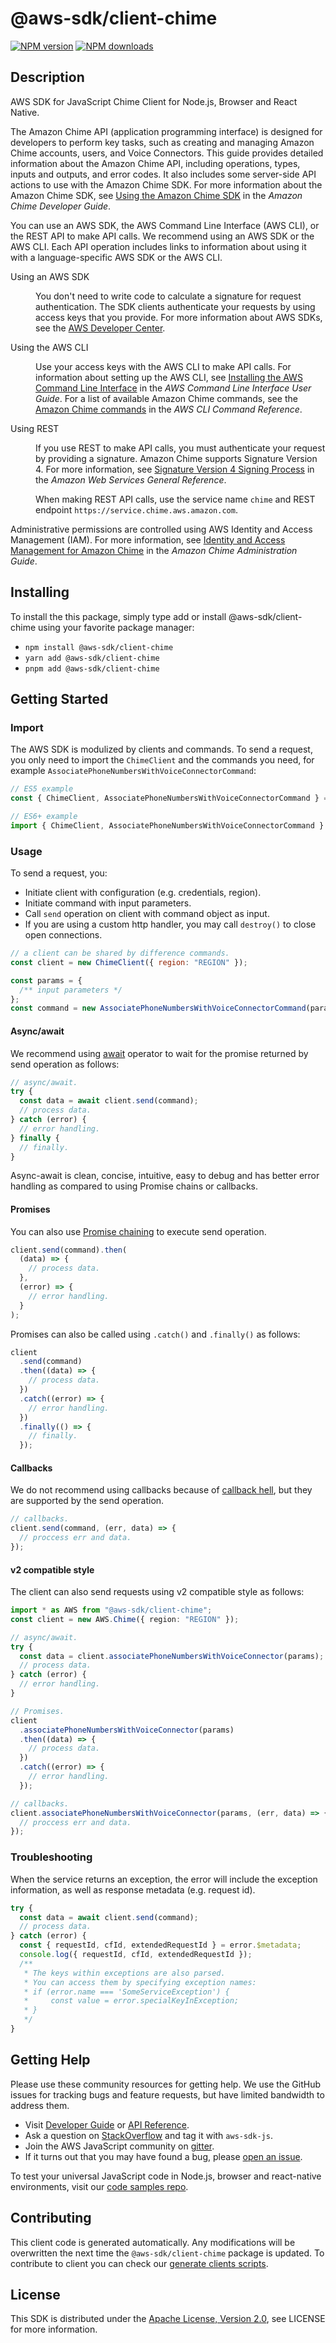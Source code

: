 # @aws-sdk/client-chime

[![NPM version](https://img.shields.io/npm/v/@aws-sdk/client-chime/latest.svg)](https://www.npmjs.com/package/@aws-sdk/client-chime)
[![NPM downloads](https://img.shields.io/npm/dm/@aws-sdk/client-chime.svg)](https://www.npmjs.com/package/@aws-sdk/client-chime)

## Description

AWS SDK for JavaScript Chime Client for Node.js, Browser and React Native.

<p>The Amazon Chime API (application programming interface) is designed for developers to
perform key tasks, such as creating and managing Amazon Chime accounts, users, and Voice
Connectors. This guide provides detailed information about the Amazon Chime API, including
operations, types, inputs and outputs, and error codes. It also includes some server-side API
actions to use with the Amazon Chime SDK. For more information about the Amazon Chime SDK, see <a href="https://docs.aws.amazon.com/chime/latest/dg/meetings-sdk.html">Using the Amazon Chime SDK</a> in the
<i>Amazon Chime Developer Guide</i>.</p>
<p>You can use an AWS SDK, the AWS Command Line Interface (AWS CLI), or the REST API to
make API calls. We recommend using an AWS SDK or the AWS CLI. Each API operation includes
links to information about using it with a language-specific AWS SDK or the AWS CLI.</p>
<dl>
<dt>Using an AWS SDK</dt>
<dd>
<p>You don't need to write code to calculate a signature for request
authentication. The SDK clients authenticate your requests by using access keys that you
provide. For more information about AWS SDKs, see the <a href="http://aws.amazon.com/developer/">AWS Developer Center</a>.</p>
</dd>
<dt>Using the AWS CLI</dt>
<dd>
<p>Use your access keys with the AWS CLI to make API calls. For information about
setting up the AWS CLI, see <a href="https://docs.aws.amazon.com/cli/latest/userguide/installing.html">Installing the AWS Command Line
Interface</a> in the <i>AWS Command Line Interface User Guide</i>.
For a list of available Amazon Chime commands, see the <a href="https://docs.aws.amazon.com/cli/latest/reference/chime/index.html">Amazon Chime commands</a> in the
<i>AWS CLI Command Reference</i>.</p>

</dd>
<dt>Using REST</dt>
<dd>
<p>If you use REST to make API calls, you must authenticate your request by providing
a signature. Amazon Chime supports Signature Version 4. For more information, see <a href="https://docs.aws.amazon.com/general/latest/gr/signature-version-4.html">Signature
Version 4 Signing Process</a> in the <i>Amazon Web Services General
Reference</i>.</p>
<p>When making REST API calls, use the service name <code>chime</code> and REST
endpoint <code>https://service.chime.aws.amazon.com</code>.</p>
</dd>
</dl>

<p>Administrative permissions are controlled using AWS Identity and Access Management (IAM). For more information, see <a href="https://docs.aws.amazon.com/chime/latest/ag/security-iam.html">Identity and Access Management for Amazon Chime</a> in the
<i>Amazon Chime Administration Guide</i>.</p>

## Installing

To install the this package, simply type add or install @aws-sdk/client-chime
using your favorite package manager:

- `npm install @aws-sdk/client-chime`
- `yarn add @aws-sdk/client-chime`
- `pnpm add @aws-sdk/client-chime`

## Getting Started

### Import

The AWS SDK is modulized by clients and commands.
To send a request, you only need to import the `ChimeClient` and
the commands you need, for example `AssociatePhoneNumbersWithVoiceConnectorCommand`:

```js
// ES5 example
const { ChimeClient, AssociatePhoneNumbersWithVoiceConnectorCommand } = require("@aws-sdk/client-chime");
```

```ts
// ES6+ example
import { ChimeClient, AssociatePhoneNumbersWithVoiceConnectorCommand } from "@aws-sdk/client-chime";
```

### Usage

To send a request, you:

- Initiate client with configuration (e.g. credentials, region).
- Initiate command with input parameters.
- Call `send` operation on client with command object as input.
- If you are using a custom http handler, you may call `destroy()` to close open connections.

```js
// a client can be shared by difference commands.
const client = new ChimeClient({ region: "REGION" });

const params = {
  /** input parameters */
};
const command = new AssociatePhoneNumbersWithVoiceConnectorCommand(params);
```

#### Async/await

We recommend using [await](https://developer.mozilla.org/en-US/docs/Web/JavaScript/Reference/Operators/await)
operator to wait for the promise returned by send operation as follows:

```js
// async/await.
try {
  const data = await client.send(command);
  // process data.
} catch (error) {
  // error handling.
} finally {
  // finally.
}
```

Async-await is clean, concise, intuitive, easy to debug and has better error handling
as compared to using Promise chains or callbacks.

#### Promises

You can also use [Promise chaining](https://developer.mozilla.org/en-US/docs/Web/JavaScript/Guide/Using_promises#chaining)
to execute send operation.

```js
client.send(command).then(
  (data) => {
    // process data.
  },
  (error) => {
    // error handling.
  }
);
```

Promises can also be called using `.catch()` and `.finally()` as follows:

```js
client
  .send(command)
  .then((data) => {
    // process data.
  })
  .catch((error) => {
    // error handling.
  })
  .finally(() => {
    // finally.
  });
```

#### Callbacks

We do not recommend using callbacks because of [callback hell](http://callbackhell.com/),
but they are supported by the send operation.

```js
// callbacks.
client.send(command, (err, data) => {
  // proccess err and data.
});
```

#### v2 compatible style

The client can also send requests using v2 compatible style as follows:

```ts
import * as AWS from "@aws-sdk/client-chime";
const client = new AWS.Chime({ region: "REGION" });

// async/await.
try {
  const data = client.associatePhoneNumbersWithVoiceConnector(params);
  // process data.
} catch (error) {
  // error handling.
}

// Promises.
client
  .associatePhoneNumbersWithVoiceConnector(params)
  .then((data) => {
    // process data.
  })
  .catch((error) => {
    // error handling.
  });

// callbacks.
client.associatePhoneNumbersWithVoiceConnector(params, (err, data) => {
  // proccess err and data.
});
```

### Troubleshooting

When the service returns an exception, the error will include the exception information,
as well as response metadata (e.g. request id).

```js
try {
  const data = await client.send(command);
  // process data.
} catch (error) {
  const { requestId, cfId, extendedRequestId } = error.$metadata;
  console.log({ requestId, cfId, extendedRequestId });
  /**
   * The keys within exceptions are also parsed.
   * You can access them by specifying exception names:
   * if (error.name === 'SomeServiceException') {
   *     const value = error.specialKeyInException;
   * }
   */
}
```

## Getting Help

Please use these community resources for getting help.
We use the GitHub issues for tracking bugs and feature requests, but have limited bandwidth to address them.

- Visit [Developer Guide](https://docs.aws.amazon.com/sdk-for-javascript/v3/developer-guide/welcome.html)
  or [API Reference](https://docs.aws.amazon.com/AWSJavaScriptSDK/v3/latest/index.html).
- Ask a question on [StackOverflow](https://stackoverflow.com/questions/tagged/aws-sdk-js) and tag it with `aws-sdk-js`.
- Join the AWS JavaScript community on [gitter](https://gitter.im/aws/aws-sdk-js-v3).
- If it turns out that you may have found a bug, please [open an issue](https://github.com/aws/aws-sdk-js-v3/issues/new/choose).

To test your universal JavaScript code in Node.js, browser and react-native environments,
visit our [code samples repo](https://github.com/aws-samples/aws-sdk-js-tests).

## Contributing

This client code is generated automatically. Any modifications will be overwritten the next time the `@aws-sdk/client-chime` package is updated.
To contribute to client you can check our [generate clients scripts](https://github.com/aws/aws-sdk-js-v3/tree/master/scripts/generate-clients).

## License

This SDK is distributed under the
[Apache License, Version 2.0](http://www.apache.org/licenses/LICENSE-2.0),
see LICENSE for more information.
